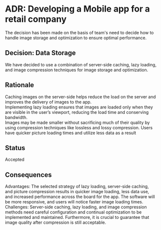# ADR: Developing a Mobile app for a retail company
The decision has been made on the basis of team's need to decide how to handle image storage and optimization to ensure optimal performance.

## Decision: Data Storage
We have decided to use a combination of server-side caching, lazy loading, and image compression techniques for image storage and optimization. 

## Rationale 
Caching images on the server-side helps reduce the load on the server and improves the delivery of images to the app.  
Implementing lazy loading ensures that images are loaded only when they are visible in the user’s viewport, reducing the load time and conserving bandwidth.  
Images may be made smaller without sacrificing much of their quality by using compression techniques like lossless and lossy compression. Users have quicker picture loading times and utilize less data as a result

## Status
Accepted 

## Consequences
Advantages: The selected strategy of lazy loading, server-side caching, and picture compression results in quicker image loading, less data use, and increased performance across the board for the app. The software will be more responsive, and users will notice faster image loading times.  
Challenges: Server-side caching, lazy loading, and image compression methods need careful configuration and continual optimization to be implemented and maintained. Furthermore, it is crucial to guarantee that image quality after compression is still acceptable.